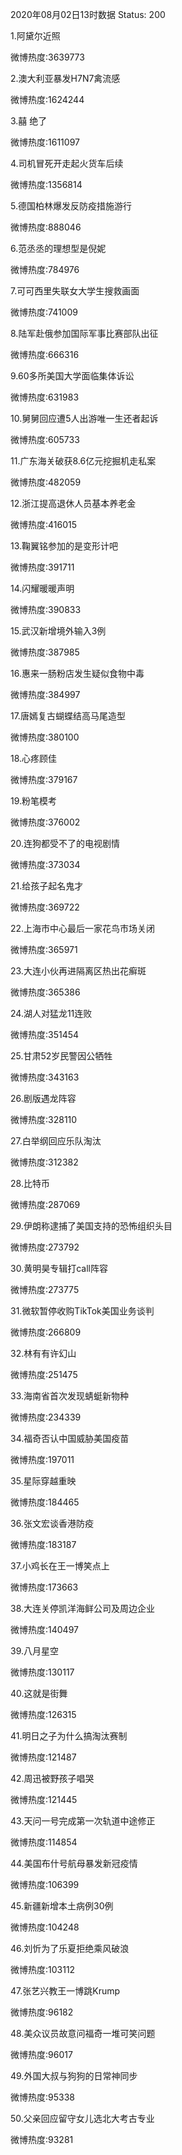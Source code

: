 2020年08月02日13时数据
Status: 200

1.阿黛尔近照

微博热度:3639773

2.澳大利亚暴发H7N7禽流感

微博热度:1624244

3.囍 绝了

微博热度:1611097

4.司机冒死开走起火货车后续

微博热度:1356814

5.德国柏林爆发反防疫措施游行

微博热度:888046

6.范丞丞的理想型是倪妮

微博热度:784976

7.可可西里失联女大学生搜救画面

微博热度:741009

8.陆军赴俄参加国际军事比赛部队出征

微博热度:666316

9.60多所美国大学面临集体诉讼

微博热度:631983

10.舅舅回应遭5人出游唯一生还者起诉

微博热度:605733

11.广东海关破获8.6亿元挖掘机走私案

微博热度:482059

12.浙江提高退休人员基本养老金

微博热度:416015

13.鞠翼铭参加的是变形计吧

微博热度:391711

14.闪耀暖暖声明

微博热度:390833

15.武汉新增境外输入3例

微博热度:387985

16.惠来一肠粉店发生疑似食物中毒

微博热度:384997

17.唐嫣复古蝴蝶结高马尾造型

微博热度:380100

18.心疼顾佳

微博热度:379167

19.粉笔模考

微博热度:376002

20.连狗都受不了的电视剧情

微博热度:373034

21.给孩子起名鬼才

微博热度:369722

22.上海市中心最后一家花鸟市场关闭

微博热度:365971

23.大连小伙再进隔离区热出花癣斑

微博热度:365386

24.湖人对猛龙11连败

微博热度:351454

25.甘肃52岁民警因公牺牲

微博热度:343163

26.剧版遇龙阵容

微博热度:328110

27.白举纲回应乐队淘汰

微博热度:312382

28.比特币

微博热度:287069

29.伊朗称逮捕了美国支持的恐怖组织头目

微博热度:273792

30.黄明昊专辑打call阵容

微博热度:273775

31.微软暂停收购TikTok美国业务谈判

微博热度:266809

32.林有有许幻山

微博热度:251475

33.海南省首次发现蜻蜓新物种

微博热度:234339

34.福奇否认中国威胁美国疫苗

微博热度:197011

35.星际穿越重映

微博热度:184465

36.张文宏谈香港防疫

微博热度:183187

37.小鸡长在王一博笑点上

微博热度:173663

38.大连关停凯洋海鲜公司及周边企业

微博热度:140497

39.八月星空

微博热度:130117

40.这就是街舞

微博热度:126315

41.明日之子为什么搞淘汰赛制

微博热度:121487

42.周迅被野孩子唱哭

微博热度:121445

43.天问一号完成第一次轨道中途修正

微博热度:114854

44.美国布什号航母暴发新冠疫情

微博热度:106399

45.新疆新增本土病例30例

微博热度:104248

46.刘忻为了乐夏拒绝乘风破浪

微博热度:103112

47.张艺兴教王一博跳Krump

微博热度:96182

48.美众议员故意问福奇一堆可笑问题

微博热度:96017

49.外国大叔与狗狗的日常神同步

微博热度:95338

50.父亲回应留守女儿选北大考古专业

微博热度:93281

